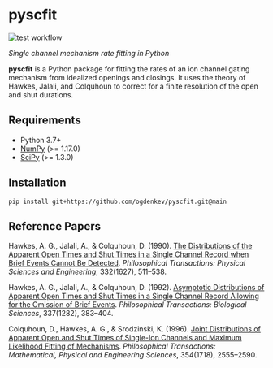 # pyscfit

![test workflow](https://github.com/ogdenkev/pyscfit/actions/workflows/tests.yml/badge.svg)

_Single channel mechanism rate fitting in Python_

**pyscfit** is a Python package for fitting the rates of an ion channel gating mechanism from idealized openings and closings. It uses the theory of Hawkes, Jalali, and Colquhoun to correct for a finite resolution of the open and shut durations.

## Requirements

- Python 3.7+
- [NumPy](https://github.com/numpy/numpy) (>= 1.17.0)
- [SciPy](https://github.com/scipy/scipy) (>= 1.3.0)

## Installation

```console
pip install git+https://github.com/ogdenkev/pyscfit.git@main
```

## Reference Papers

Hawkes, A. G., Jalali, A., & Colquhoun, D. (1990). [The Distributions of the Apparent Open Times and Shut Times in a Single Channel Record when Brief Events Cannot Be Detected](http://www.jstor.org/stable/76804). _Philosophical Transactions: Physical Sciences and Engineering_, 332(1627), 511–538.

Hawkes, A. G., Jalali, A., & Colquhoun, D. (1992). [Asymptotic Distributions of Apparent Open Times and Shut Times in a Single Channel Record Allowing for the Omission of Brief Events](http://www.jstor.org/stable/57135). _Philosophical Transactions: Biological Sciences_, 337(1282), 383–404.

Colquhoun, D., Hawkes, A. G., & Srodzinski, K. (1996). [Joint Distributions of Apparent Open and Shut Times of Single-Ion Channels and Maximum Likelihood Fitting of Mechanisms](http://www.jstor.org/stable/54665). _Philosophical Transactions: Mathematical, Physical and Engineering Sciences_, 354(1718), 2555–2590.
